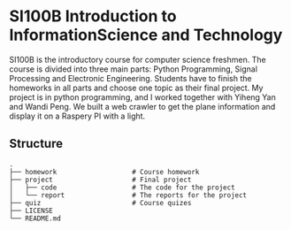 # SI100B Introduction to InformationScience and Technology

SI100B is the introductory course for computer science freshmen. The course is divided into three main parts: Python Programming, Signal Processing and Electronic Engineering. Students have to finish the homeworks in all parts and choose one topic as their final project. My project is in python programming, and I worked together with Yiheng Yan and Wandi Peng. We built a web crawler to get the plane information and display it on a Raspery PI with a light.

## Structure

```plaintext
.
├── homework                   # Course homework
├── project                    # Final project
│   ├── code                   # The code for the project
│   └── report                 # The reports for the project
├── quiz                       # Course quizes
├── LICENSE
└── README.md
```